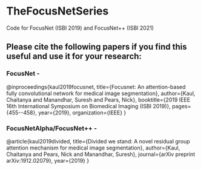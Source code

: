 # TheFocusNetSeries
Code for FocusNet (ISBI 2019) and FocusNet++ (ISBI 2021)


## Please cite the following papers if you find this useful and use it for your research:

### FocusNet - 

@inproceedings{kaul2019focusnet,
  title={Focusnet: An attention-based fully convolutional network for medical image segmentation},
  author={Kaul, Chaitanya and Manandhar, Suresh and Pears, Nick},
  booktitle={2019 IEEE 16th International Symposium on Biomedical Imaging (ISBI 2019)},
  pages={455--458},
  year={2019},
  organization={IEEE}
}

### FocusNetAlpha/FocusNet++ -

@article{kaul2019divided,
  title={Divided we stand: A novel residual group attention mechanism for medical image segmentation},
  author={Kaul, Chaitanya and Pears, Nick and Manandhar, Suresh},
  journal={arXiv preprint arXiv:1912.02079},
  year={2019}
}


